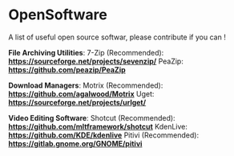 # OpenSoftware
A list of useful open source softwar, please contribute if you can !
 
**File Archiving Utilities**:
7-Zip (Recommended): **https://sourceforge.net/projects/sevenzip/**
PeaZip: **https://github.com/peazip/PeaZip**

**Download Managers**:
Motrix (Recommended): **https://github.com/agalwood/Motrix**
Uget: **https://sourceforge.net/projects/urlget/**

**Video Editing Software**:
Shotcut (Recommended): **https://github.com/mltframework/shotcut**
KdenLive: **https://github.com/KDE/kdenlive**
Pitivi (Recommended): **https://gitlab.gnome.org/GNOME/pitivi**
